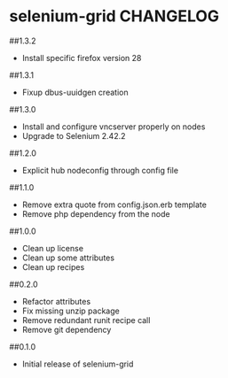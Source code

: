 selenium-grid CHANGELOG
=======================

##1.3.2
* Install specific firefox version 28

##1.3.1
* Fixup dbus-uuidgen creation

##1.3.0
* Install and configure vncserver properly on nodes
* Upgrade to Selenium 2.42.2

##1.2.0
* Explicit hub nodeconfig through config file

##1.1.0
* Remove extra quote from config.json.erb template
* Remove php dependency from the node

##1.0.0
* Clean up license
* Clean up some attributes
* Clean up recipes

##0.2.0
* Refactor attributes
* Fix missing unzip package
* Remove redundant runit recipe call
* Remove git dependency

##0.1.0
* Initial release of selenium-grid
